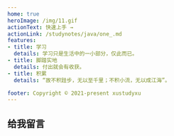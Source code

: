 ```yaml
---
home: true
heroImage: /img/11.gif
actionText: 快速上手 →
actionLink: /studynotes/java/one_.md
features:
- title: 学习
  details: 学习只是生活中的一小部分，仅此而已。
- title: 脚踏实地
  details: 付出就会有收获。
- title: 积累
  details: “故不积跬步，无以至千里；不积小流，无以成江海”。

footer: Copyright © 2021-present xustudyxu
---
```


## 给我留言

<Vssue title="Vssue Demo20"/>

